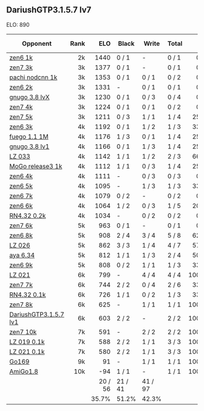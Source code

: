 ## DariushGTP3.1.5.7 lv7 ##

ELO: 890

Opponent | Rank | ELO | Black | Write | Total | Win rate
---------|-----:|----:|-------|-------|-------|-------:
[zen6 1k](zen6%201k.md) | 2k | 1440 | 0 / 1 | - | 0 / 1 | 0.0%
[zen7 3k](zen7%203k.md) | 3k | 1377 | 0 / 1 | - | 0 / 1 | 0.0%
[pachi nodcnn 1k](pachi%20nodcnn%201k.md) | 3k | 1353 | 0 / 1 | 0 / 1 | 0 / 2 | 0.0%
[zen6 2k](zen6%202k.md) | 3k | 1331 | - | 0 / 1 | 0 / 1 | 0.0%
[gnugo 3.8 lvX](gnugo%203.8%20lvX.md) | 3k | 1230 | 0 / 1 | 0 / 3 | 0 / 4 | 0.0%
[zen7 4k](zen7%204k.md) | 3k | 1224 | 0 / 1 | 0 / 1 | 0 / 2 | 0.0%
[zen7 5k](zen7%205k.md) | 3k | 1211 | 0 / 3 | 1 / 1 | 1 / 4 | 25.0%
[zen6 3k](zen6%203k.md) | 4k | 1192 | 0 / 1 | 1 / 2 | 1 / 3 | 33.3%
[fuego 1.1 1M](fuego%201.1%201M.md) | 4k | 1176 | 1 / 3 | 0 / 1 | 1 / 4 | 25.0%
[gnugo 3.8 lv1](gnugo%203.8%20lv1.md) | 4k | 1166 | 0 / 1 | 1 / 3 | 1 / 4 | 25.0%
[LZ 033](LZ%20033.md) | 4k | 1142 | 1 / 1 | 1 / 2 | 2 / 3 | 66.7%
[MoGo release3 1k](MoGo%20release3%201k.md) | 4k | 1112 | 1 / 1 | 0 / 3 | 1 / 4 | 25.0%
[zen6 4k](zen6%204k.md) | 4k | 1111 | - | 0 / 3 | 0 / 3 | 0.0%
[zen6 5k](zen6%205k.md) | 4k | 1095 | - | 1 / 3 | 1 / 3 | 33.3%
[zen6 7k](zen6%207k.md) | 4k | 1079 | 0 / 2 | - | 0 / 2 | 0.0%
[zen6 6k](zen6%206k.md) | 4k | 1064 | 1 / 2 | 0 / 3 | 1 / 5 | 20.0%
[RN4.32 0.2k](RN4.32%200.2k.md) | 4k | 1034 | - | 0 / 2 | 0 / 2 | 0.0%
[zen7 6k](zen7%206k.md) | 5k | 963 | 0 / 1 | - | 0 / 1 | 0.0%
[zen6 8k](zen6%208k.md) | 5k | 908 | 2 / 4 | 3 / 4 | 5 / 8 | 62.5%
[LZ 026](LZ%20026.md) | 5k | 862 | 3 / 3 | 1 / 4 | 4 / 7 | 57.1%
[aya 6.34](aya%206.34.md) | 5k | 812 | 1 / 1 | 1 / 3 | 2 / 4 | 50.0%
[zen6 9k](zen6%209k.md) | 5k | 808 | 0 / 2 | 1 / 1 | 1 / 3 | 33.3%
[LZ 021](LZ%20021.md) | 6k | 799 | - | 4 / 4 | 4 / 4 | 100.0%
[zen7 7k](zen7%207k.md) | 6k | 744 | 2 / 2 | 0 / 4 | 2 / 6 | 33.3%
[RN4.32 0.1k](RN4.32%200.1k.md) | 6k | 726 | 1 / 1 | 0 / 2 | 1 / 3 | 33.3%
[zen7 8k](zen7%208k.md) | 6k | 625 | - | 1 / 1 | 1 / 1 | 100.0%
[DariushGTP3.1.5.7 lv1](DariushGTP3.1.5.7%20lv1.md) | 6k | 603 | 2 / 2 | - | 2 / 2 | 100.0%
[zen7 10k](zen7%2010k.md) | 7k | 591 | - | 2 / 2 | 2 / 2 | 100.0%
[LZ 019 0.1k](LZ%20019%200.1k.md) | 7k | 588 | 2 / 2 | 1 / 1 | 3 / 3 | 100.0%
[LZ 021 0.1k](LZ%20021%200.1k.md) | 7k | 580 | 2 / 2 | 1 / 1 | 3 / 3 | 100.0%
[Go169](Go169.md) | 9k | 91 | - | 1 / 1 | 1 / 1 | 100.0%
[AmiGo1.8](AmiGo1.8.md) | 10k | -94 | 1 / 1 | - | 1 / 1 | 100.0%
 | | | 20 / 56 | 21 / 41 | 41 / 97 | 
 | | | 35.7% | 51.2% | 42.3% | 
